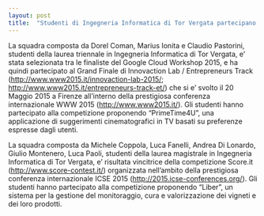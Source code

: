 ```yaml
---
layout: post
title:  "Studenti di Ingegneria Informatica di Tor Vergata partecipano con successo a competizioni nazionali"
---
```


La squadra composta da Dorel Coman, Marius Ionita e Claudio Pastorini, studenti della laurea triennale in Ingegneria Informatica di Tor Vergata, e’ stata selezionata tra le finaliste del Google Cloud Workshop 2015, e ha quindi partecipato al Grand Finale di Innovaction Lab / Entrepreneurs Track (<http://www.www2015.it/innovaction-lab-2015/>; <http://www.www2015.it/entrepreneurs-track-et/>) che si e’ svolto il 20 Maggio 2015 a Firenze all’interno della prestigiosa conferenza internazionale WWW 2015 (<http://www.www2015.it/>). Gli studenti hanno partecipato alla competizione proponendo “PrimeTime4U”, una applicazione di suggerimenti cinematografici in TV basati su preferenze espresse dagli utenti.


La squadra composta da Michele Coppola, Luca Fanelli, Andrea Di Lonardo, Giulio Montenero, Luca Paoli, studenti della laurea magistrale in Ingegneria Informatica di Tor Vergata, e’ risultata vincitrice della competizione Score.it (<http://www.score-contest.it/>) organizzata nell’ambito della prestigiosa conferenza internazionale ICSE 2015 (<http://2015.icse-conferences.org/>). Gli studenti hanno partecipato alla competizione proponendo “Liber”, un sistema per la gestione del monitoraggio, cura e valorizzazione dei vigneti e dei loro prodotti.
